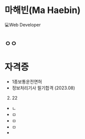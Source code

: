 # 마해빈(Ma Haebin)
💻Web Developer
## ㅇㅇ
# 자격증
* 1종보통운전면허
* 정보처리기사 필기합격 (2023.08)
2. 22
* ㄴ
* ㅁ
* ㅁ
* ㅁ
* 
